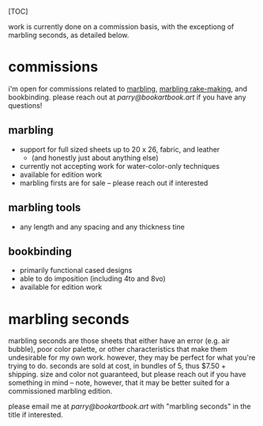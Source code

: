 [TOC]

work is currently done on a commission basis, with the exceptiong of marbling seconds, as detailed below.

# commissions

i'm open for commissions related to [marbling](marbling-examples), [marbling rake-making](/posts#rakes), and bookbinding. please reach out at _parry@bookartbook.art_ if you have any questions!

## marbling

- support for full sized sheets up to 20 x 26, fabric, and leather
    - (and honestly just about anything else)
- currently not accepting work for water-color-only techniques
- available for edition work
- marbling firsts are for sale – please reach out if interested 

## marbling tools

- any length and any spacing and any thickness tine

## bookbinding

- primarily functional cased designs
- able to do imposition (including 4to and 8vo)
- available for edition work

# marbling seconds

marbling seconds are those sheets that either have an error (e.g. air bubble), poor color palette, or other characteristics that make them undesirable for my own work. however, they may be perfect for what you're trying to do. seconds are sold at cost, in bundles of 5, thus $7.50 + shipping. size and color not guaranteed, but please reach out if you have something in mind – note, however, that it may be better suited for a commissioned marbling edition.

please email me at _parry@bookartbook.art_ with "marbling seconds" in the title if interested.